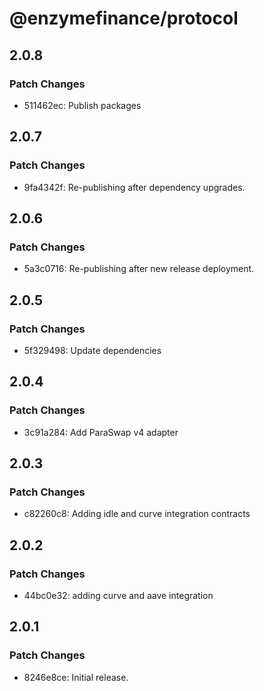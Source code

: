 # @enzymefinance/protocol

## 2.0.8

### Patch Changes

- 511462ec: Publish packages

## 2.0.7

### Patch Changes

- 9fa4342f: Re-publishing after dependency upgrades.

## 2.0.6

### Patch Changes

- 5a3c0716: Re-publishing after new release deployment.

## 2.0.5

### Patch Changes

- 5f329498: Update dependencies

## 2.0.4

### Patch Changes

- 3c91a284: Add ParaSwap v4 adapter

## 2.0.3

### Patch Changes

- c82260c8: Adding idle and curve integration contracts

## 2.0.2

### Patch Changes

- 44bc0e32: adding curve and aave integration

## 2.0.1

### Patch Changes

- 8246e8ce: Initial release.
